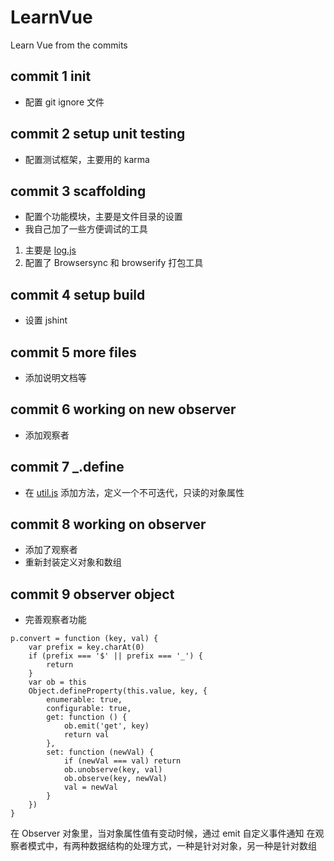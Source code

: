 # LearnVue
Learn Vue from the commits

## commit 1 init
- 配置 git ignore 文件

## commit 2 setup unit testing
- 配置测试框架，主要用的 karma

## commit 3 scaffolding
- 配置个功能模块，主要是文件目录的设置
- 我自己加了一些方便调试的工具
1. 主要是 [log.js](https://github.com/wmzhong/LearnVue/blob/master/dist/log.js)
2. 配置了 Browsersync 和 browserify 打包工具

## commit 4 setup build
- 设置 jshint

## commit 5 more files
- 添加说明文档等

## commit 6 working on new observer
- 添加观察者

## commit 7 _.define
- 在 [util.js](https://github.com/wmzhong/LearnVue/blob/master/src/util.js) 添加方法，定义一个不可迭代，只读的对象属性

## commit 8 working on observer
- 添加了观察者
- 重新封装定义对象和数组

## commit 9 observer object
- 完善观察者功能
```
p.convert = function (key, val) {
    var prefix = key.charAt(0)
    if (prefix === '$' || prefix === '_') {
        return
    }
    var ob = this
    Object.defineProperty(this.value, key, {
        enumerable: true,
        configurable: true,
        get: function () {
            ob.emit('get', key)
            return val
        },
        set: function (newVal) {
            if (newVal === val) return
            ob.unobserve(key, val)
            ob.observe(key, newVal)
            val = newVal
        }
    })
}
```
在 Observer 对象里，当对象属性值有变动时候，通过 emit 自定义事件通知
在观察者模式中，有两种数据结构的处理方式，一种是针对对象，另一种是针对数组


